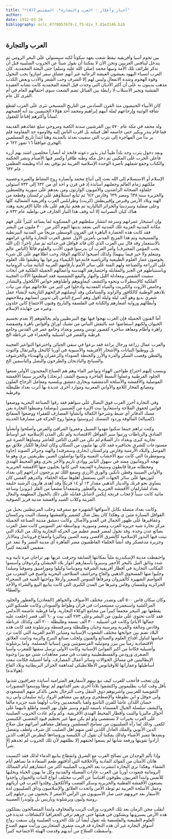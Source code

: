 ```yaml
---
title: "*أخبار وأفكار : العرب والتجارة*. المقتبس 7(4)"
author: 
date: 1912-03-20
bibliography: oclc_4770057679-i_75-div_7.d1e3146.bib
---
```




##  العرب والتجارة 


 بين تخوم آسيا وأفريقية تيقظ شعب يعهد سكوتاً لكنه سيستولي عَلَى البحر الرومي ثم يتدخل لينافس الغربيين ونحن الآن لا يمكننا أن نقول شيئاً عن الحروب الصليبية قبل أن نذكر طرائف تلك الأمة ونبيها محمد (صلى الله عليه وسلم) حتى البعثة المحمدية. كان العرب أنسباء اليهود يعيشون العيشة الرعائية غير أنهم عشاق سفر امتازوا بحب التجول وقوة الهجوم وشدة الانفعال وليس لهم إلا الشرف وحب الشعر والأدب وبغض الكذب مذهب يدينون به عَلَى أن أكثر الأديان التي وجدت قبل البعثة المحمدية كانت تشابه العقيدة الفتشية وتجير الاستلاب لا رابطة بين القبائل تضم الشعث سوى احتفالهم العام في أم القرى كل عام. 

 كان الأنبياء الحنيفيون منذ القرن السادس من التاريخ المسيحي تثرى عَلَى العرب لقطع شأفة الوثنية وإرجاعهم لملة أبيهم إبراهيم ومحمد  أحد  هؤلاء الحنيفيين بيد أنه أفصحهم لساناً وأكثرهم إقناعاً للعقول. 

 ولد محمد في مكة عام  ٥٧٠  بين القرشيين سدنة الكعبة ومروجي سلع عقائدهم القديمة فما قام ينذر ويكبر حتى خاصمه أهل قبيلته بل اقرب الناس إليه وقاوموه جد المقاومة فلم ير بداً من المهاجرة إلى يثرب التي سميت بعدئذ بالمدينة وهنا ابتدأ تاريخ المسلمين الهجري موافقاً  ١٦  تموز  ٦٢٢  م. 

 وبعد دخول يثرب وجد بلداً طيباً لبذر بذور دعوته فاتخذ له أنصاراً مخلصين اشتد بهم أزره فأعلن الحرب عَلَى المكيين ثم دخل مكة وطنه ظافراً وكسر فيها الأصنام ونشر الحكمة والكتاب وجمع شملهم بآصرة الوحدة الإسلامية العربية ثم توفي بعد أداء وظيفته العظمى عام  ٦٣٢  . 

 الإسلام أو الاستسلام إلى الله بعث إلى أتباع محمد وأنصاره روح النشاط والغيرة وعصبية ملكتهم زمام العالم وجعلتهم أساتذة إذ في قرن و  احد  أي من  ٦٣٢  إلى  ٧٣٢  استولى خلفاؤه الصحابة الراشدون والأمويون الوارثون ومن بعدهم عَلَى سورية وفلسطين والجزيرة سنة  ٦٣٨  ومصر  ٦٣٩  وفارس  ٦٤٢  ثم تتابع استيلاؤهم عَلَى تركستان وقطعة من الهند وبلاد   الأرمن وقبرص وإقيريطش (كريت) وطرابلس الغرب وأفريقية الشمالية كلها وعلى صقلية وسردينيا والجزائر البالبارية ثم هجم تيارهم عَلَى بلاد غاليا الإفرنجية وهدد هناك كيان النصرانية إلا أنه وقف هذا التيار الجارف في بواطيه عام  ٧٣٢  م 

 وإن استبحار عمرانهم وسرعة انتشار سلطتهم في المسكونة لما يساعد كثيراً عَلَى فهم مكانة المدنية العربية تلك المدنية التي يعتقد بدينها اليوم أكثر من  ٣٠٠  مليون من البشر فقد كانت هذه الحضارة الباهرة في القرون الوسطى مزيجاً من المدنية البيزنطية والمسيحية وتم هذا المزيج المدني بأمرين الأول عشق العرب للتجارة والثاني غرامهم بالاستعمار وقد قال نبي العرب الذي كان قائد قوافل في حداثته ثم صار تاجراً: (إن الله يحب المؤمن المحترف) وأمر العرب أن يدرسوا فنون الأدب والعلوم قائلاً (الناس عالم ومتعلم ولا خير فيما بينهما) ولذلك أصبحوا لذكائهم الوقاد وحب اطلاعهم عَلَى كل شيء يخوضون غمار العلوم الطبيعية والرياضية فابتدعوا الكيمياء وبرعوا بها وطبقوا تلك العلوم عَلَى الزراعة والصناعة ولهم المنة عَلَى سائر الأمم بأرقامهم العربية النائبة مناب الرومانية وباستنباطهم فن الجبر والمقابلة واختصارهم الهندسة وأعمالهم الجميلة الفلكية في أبحاث سميت الشمس ومعادلة الليل والنهار والبقع الشمسية فقد اصطنعوا الآلات العجيبة الفلكية كالإسطرلاب ونحوه واكتشف كيماويوهم وأطباؤهم خواص الألكحول والنشادر وحامض الآزوت والكبريت والمياه المعدنية وأدخلوا في كثير من علاجاتهم مواد من نبات بلادهم الوطنية كالكافور والراوند والسنامكي وقد أوصلتهم قرائحهم التاريخية لإنشاء عمل شعري بديع وهو  ألف  ليلة وليلة أقول وهم أسرع الناس إلى تدوين أنسابهم وملاحمهم وأبطالهم ورواية أشعارهم والكتابة في الفلسفة والتاريخ وفنون الاجتماع كابن خلدون وغيره من جهابذة الإسلام. 

 أما الفنون الجميلة فإن العرب نهجوا فيها نهج البيزنطيين ولم يخالفوهم إلا بعدم تجسيم الحيوان ولكنهم استعاضوا عنه بالنقش النباتي من تشبك أوراق وأقواس باهرة وفصفصة زاهرة وآطام ومعاهد ساحرة كقصور تونس ومصر وبغداد وجامع عمر في القدس وجامع قرطبة والقصر في أشبيلية والحمراء في غرناطة الخ. 

 والعرب عمال زراعة ورجال براعة فقد برعوا في سقي الجنائن واخترعوا النواعير   العجيبة بل ووطنوا النباتات والأشجار الأفريقية والآسيوية في أوربا كالنخل والبرتقال والتوت والقطن وقصب السكر والذرة والأرز والحنطة السوداء والزعفران والهندباء والخرشوف والسبانخ والباذنجان والطرخون والبصل والياسمين الخ. 

 وينسب إليهم اختراع طواحين الهواء ونواعير الماء وهم هم الصناع المجيدون الأولى صنعوا الجلود القرطبية وعملوا البسط الفاخرة ونسيج الشف (برنجك) والحرير سيما الأقمشة الموصلية والأقمشة والأسلحة الدمشقية وبخارى دمشق وبلنسية ومعامل الزجاج الملون ومصانع الفخار اللامع والأواني المغربية وموارد أخرى عديدة بها أثرت بغداد طليطلة وقرطبة. 

 وفي التجارة أحرز العرب فوق النضال عَلَى سواهم فقد رقوا الصناعة البحرية ووضعوا قوانين لحقوق الملاحة واستعاروا بيت الإبرة من الصينيين (بوصلة) وضبطوا التجارة بفن مسك الدفاتر أي ضبط وشرحوا الكفالة وأنشأوا المصارف للفقراء ووضعوا السفاتج (كمبيالة) المألوفة وردود التمسك (بروستو) وبعثوا روح الحركة في مصارفنا الحديثة. 

 وكنت تراهم حيثما سكنوا مهدوا السبيل وعمروا المرافئ والفرض وأصلحوا وأنشأوا الفنادق والرباطات ورتبوا سير القوافل الاقتصادية ولم تكن المدن الإسلامية غير أوساط تجارية كبرى وبغداد دار السلام لم تكن من القرن الثامن للعاشر وميناؤها الصرة غير مستودعات للشرق بحذافيره فقد كان بها مليون من السكان وكان لتجارها الكبار علائق مع الموصل والبلاد الأرمنية وفارس وتركستان (بخارى وسمرقند) والهند وجزائر الصوند (جاوة وسومطرة) التي كانت تبيع الأخشاب الثمينة وكانوا يواصلون الصين بطريقتين بري وهو ما نهجه الرومانيون ممتد في سهول البابير ووادي تاريم والآخر بحري وهو المحيط الهندي ومحطاته مرفأ قانطون وستيغارة القديمة التي كانوا يجلبون منها الأقمشة الحريرية والأواني الصينية وقطن نانكين والورق الأرزي وصمغ اللك ثم يرجعون أدراجهم إلى بغداد لتوزيعها عَلَى سائر الجهات التي يستعمل أهلوها سكة الخلفاء. والدرهم الفضي كان يساوي نحو فرنك والدينار الذهبي مقدار  ١٣  أو  ١٤  فرنكاً وقد أهدى هارون الرشيد خليفة بغداد لشارلمان الأقمشة الحريرية والعطور وشمعداناً مشعباً من القلز (برونز) وساعة مائية كانت سبباً لإعجاب فرنجة إيكس لاشابل فقابله عَلَى ذلك بالخيول المطهمة   والبغال المزينة وكلاب الصيد وأقمشة مدنية فريز الصوفية. 

 وكانت بغداد متصلة بكابل لأسواقها الشهيرة مع سمرقند وحلب المرتبطتين بحبل من القوافل السيارة  متين  ي وهكذا كان ينقل شال كشمير وأقمشتها ومسك التبت وتركستان وعقاقيرها عَلَى ظهور الجمال في الغدو والآصال. وكانت دمشق مدينة الصناعة الجميلة مركز تجارة شبه جزيرة العرب ومصر وسورية. وبواسطة ثغر السويس كانت تصل العرب بضائع عدن وجدة. وقد تحول لمصر قسم عظيم من الحركة التجارية وذلك من البلاد التي نبتت فيها البذور الإسلامية كالشرق الأقصى ومنه الصين وماليزيا وأصقاع قروناندل ومالابار وجزيرة مدغسكر وقد أنشأ الخلفاء الفاطميون مصر القاهرة أي مدينة النصر ولا تبعد عن منفيس القديمة كثيراً. 

 واحتفظت مدينة الإسكندرية ملياً بمكانتها السابقة وجرفت عربها نهر تراجان مرة ثانية وبه شدد وثائق النيل بالبحر الأحمر وسبروا بأسفارهم أغوار بلاد الحبشان وكردوفان وأسسوا المكاتب التجارية في أقطار أفريقية الشرقية ومونباسا وكيلوا وموزامبيق وصوفيا وميلندا وجلبوا منها المسحوق الذهبي والعاج وحراشف السلاحف البحرية وأصبح في المغرب من العواصم الشهيرة كالقيروان ومرفأها السوس الصغير وأرغلا وواحتها الغنية في الصحراء الجزائرية وتلمسان وفاس وغيرها من المدن الكبرى التي كانت ينابيع البيع والشراء والأخذ والعطاء. 

 وكان سكان فاس  ٥٠٠  ألف  وتصدر مختلف الأصواف والجواهر (المعادن) والعطور والجلود المراكشية واستعمرت مستعمرات في فزان وطواط والسودان وكانت طمبكتو التي يقطعها نهر النيجر مجمعاً كبيراً من مجامع الوكلاء التجارية. وأما قرطبة عاصمة الأندلس فقد كانت تحتوي عَلَى مليون من البشر وعلى  ٢٧٣  ألف  بيت و  ٦٠  ألف  قصر (خلعت عليه جمالها الأيام) وكانت في أشبيلية  ٣٠٠  ألف  نسمة وطليطلة  ٢٠٠  ألف  وكذلك غرناطة وقادس ومالقة والمرية ومرسية وجيان وطليطلة وسرقسطة وبرشلونة فقد كانت هذه البلاد تضم بين جوانحها مختلف الشعوب الإسبانية ومتباين الأمم الغربية التي كانت ترد حياضها لتناول أقداح العلوم والصنائع والفنون ولجلب صنائع التبرج والزينة ودامت العلائق الاقتصادية زمناً بين بيزر ومونبليه الفرنسويتين وبين إسبانيا المسلمة.   وأما برشلونة وأشبيلية فكانتا من أكبر الموانئ الإسبانية وكانت الأولى ترسل سفنها للمغرب وآسيا الصغرى ورودس والقسطنطينية وعقدت في مصر معاهدات شتى مع بيزا وجنوة الإيطاليتين في مسائل الحوالات وسائر أعمال المصارف. وأما أشبيلية فكانت تبعث أساطيلها وعماراتها للأوقيانوس الأطلانطيكي لمداهمة الجزائر البريطانية وبلاد القاع (هولاندة). 

 وإن تعجب فأعجب للعرب كيف نبغ بينهم لأسفارهم المترامية أساتذة جغرافيون شذبوا بأقل وقت كتاب بطليموس واكتشفوا بلاداً أخرى بغير أقدامهم لم توطأ ووسعوا المصورات التقويمية للغربيين وأشربوهم ذوق التنقل وحب الترحال نخص بالذكر منهم المسعودي وابن حوقل و  ابن بطوطة  والإصطخري ونرفع بين مشاهير الرواد راية سليمان وأبي زيد حسان اللذان عاشا للقرن التاسع ولقبا بالمحمديين وجاب أولهما شبه جزيرة مالقا واكتشف سلسلة الجبال المسماة باسمه لليوم وسبر طول نهر السند واطلع ثانيهما عَلَى أحوال ماليزيا والتبت وأقطار المحيط الهندي الأفريقية. وكم وكم عادت الحروب الصليبية عَلَى الغرب بخيرات لا تستقصى ولو لم يكن منها غير تحطيم قيود التعصبي الكنيسي لكفى. وذلك لما رآه الصليبيون من تسامح المسلمين وتساهل مشاهير أمرائهم مثل صلاح الدين الأيوبي والملك العادل اللذين لقي منهم أهل الصليب كل شرف ولطف وتفضل وبضدها تتميز الأشياء ولذلك يمكننا أن نقول أن الكنيسة ورؤساءها كبطرس الراهب الذين أرادوا تقويتها ورفعة شأنها لم يسعوا لحتفهم إلا بظلفهم لأن تلك الحروب لم تجدهم إلا شراً. 

 وإذا تألم الوجدان من تصالح الغرب مع الشرق وانقطاع ينابيع الدماء لذلك فقد اكتسبت هاتان الأمتان من الفوائد المادية والأخلاقية التي أذاقتهم طعم السعادة ما نساهم أيام الشقاء. وهكذا ترى البحارة انتشرت بعد الحروب الصليبية أكثر من انتشارهم أيام الممالك الرومانية فتعودت أوربا من العرب عادات الفضيلة والمدنية وكل ما يهون الحياة ويحليها للأنفس وابتدأ الغربيون يطوفون اقتباساً عن العرب مختلف أنواع النبات والحيوان واخذوا يصنعون الأقمشة القطنية والحريرية وسكر القصب والألكحول وقلدوا العرب في أزيائهم وعمل الأسلحة العربية ثم توطد الأمن واتحدت العلائق والإسلاميون وذاق الصليبيون لذة الأسفار بعد حروبهم حتى صار الآسيويون من الرأس الأصفر لا يخشون من رحيلهم إلى   رومية وليون وبرشلونة وباريس بل ولوندرا العصيبة. 

 انقلب مجن الزمان بعد تلك الحروب وزالت الريب والمخاوف وابتدأ المتصالحون يمتلكون هذه الأرض يسبرونها ويشكون في هيئتها حتى جرهم ترقي الجغرافيا لاكتشافات عديدة في العلوم الطبيعية والفلسفية بله نقول أيضاً أن تلك الحروب الصليبية وإن سبقت رواج أسواق النجارة غير أن هذه التجارة قد قربت متفرق المتحاربين ورأبت منهم الصدع وأسقطت السلاح من أيديهم وقدمت الهيئة الاجتماعية كثيراً. 
